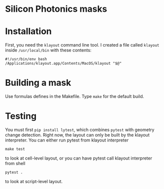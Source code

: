 # Silicon Photonics masks

# Installation

First, you need the `klayout` command line tool. I created a file called `klayout` inside `/usr/local/bin` with these contents:

```
#!/usr/bin/env bash
/Applications/klayout.app/Contents/MacOS/klayout "$@"
```


# Building a mask

Use formulas defines in the Makefile. Type `make` for the default build.


# Testing

You must first `pip install lytest`, which combines `pytest` with geometry change detection. Right now, the layout can only be built by the klayout interpreter. You can either run pytest from klayout interpreter

```shell
make test
```

to look at cell-level layout, or you can have pytest call klayout interpreter from shell

```shell
pytest .
```

to look at script-level layout.